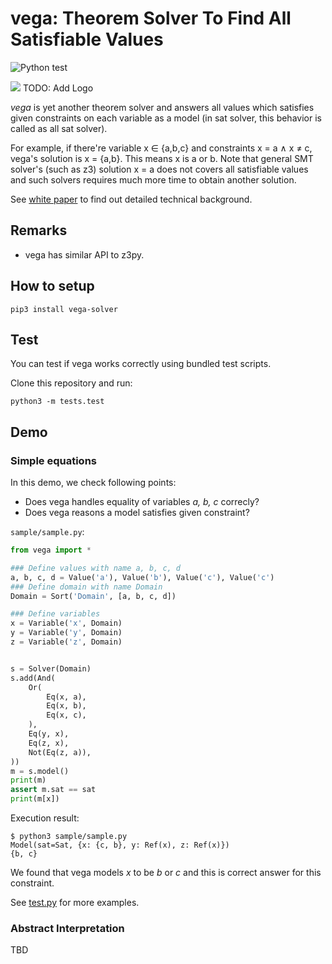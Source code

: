 vega: Theorem Solver To Find All Satisfiable Values
====

![Python test](https://github.com/K-atc/vega-solver/workflows/Python%20test/badge.svg)

![](logo.png) TODO: Add Logo

*vega* is yet another theorem solver and answers all values which satisfies given constraints on each variable as a model (in sat solver, this behavior is called as all sat solver).

For example, if there're variable x ∈ {a,b,c} and constraints x = a ∧ x ≠ c, vega's solution is x = {a,b}. This means x is a or b. Note that general SMT solver's (such as z3) solution x = a does not covers all satisfiable values and such solvers requires much more time to obtain another solution.

See [white paper](./White-Paper-of-vega.pdf) to find out detailed technical background.


Remarks
----
- vega has similar API to z3py.


How to setup
----
```shell
pip3 install vega-solver
```


Test
----
You can test if vega works correctly using bundled test scripts. 

Clone this repository and run:

```shell
python3 -m tests.test
```


Demo
----
### Simple equations
In this demo, we check following points:

* Does vega handles equality of variables *a, b, c* correcly?
* Does vega reasons a model satisfies given constraint?

`sample/sample.py`:

```python
from vega import *

### Define values with name a, b, c, d
a, b, c, d = Value('a'), Value('b'), Value('c'), Value('c')
### Define domain with name Domain
Domain = Sort('Domain', [a, b, c, d])

### Define variables
x = Variable('x', Domain)
y = Variable('y', Domain)
z = Variable('z', Domain)


s = Solver(Domain)
s.add(And(
    Or(
        Eq(x, a),
        Eq(x, b),
        Eq(x, c),
    ),
    Eq(y, x),
    Eq(z, x),
    Not(Eq(z, a)),
))
m = s.model()
print(m)
assert m.sat == sat
print(m[x])
```

Execution result:

```
$ python3 sample/sample.py 
Model(sat=Sat, {x: {c, b}, y: Ref(x), z: Ref(x)})
{b, c}
```

We found that vega models *x* to be *b* or *c* and this is correct answer for this constraint.

See [test.py](../tests/test.py) for more examples.

### Abstract Interpretation
TBD
